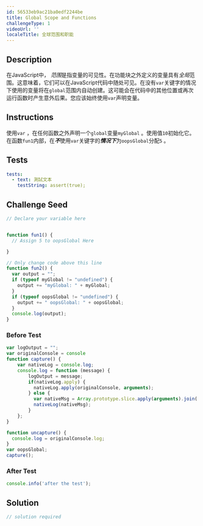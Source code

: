 ```yaml
---
id: 56533eb9ac21ba0edf2244be
title: Global Scope and Functions
challengeType: 1
videoUrl: ''
localeTitle: 全球范围和职能
---
```


## Description
<section id="description">在JavaScript中， <dfn>范围</dfn>是指变量的可见性。在功能块之外定义的变量具有<dfn>全局</dfn>范围。这意味着，它们可以在JavaScript代码中随处可见。在没有<code>var</code>关键字的情况下使用的变量将在<code>global</code>范围内自动创建。这可能会在代码中的其他位置或再次运行函数时产生意外后果。您应该始终使用<code>var</code>声明变量。 </section>

## Instructions
<section id="instructions">使用<code>var</code> ，在任何函数之外声明一个<code>global</code>变量<code>myGlobal</code> 。使用值<code>10</code>初始化它。在函数<code>fun1</code>内部，在<strong><em>不</em></strong>使用<code>var</code>关键字的<strong><em>情况下</em></strong>为<code>oopsGlobal</code>分配<code>5</code> 。 </section>

## Tests
<section id='tests'>

```yml
tests:
  - text: 測試文本
    testString: assert(true);

```

</section>

## Challenge Seed
<section id='challengeSeed'>

<div id='js-seed'>

```js
// Declare your variable here


function fun1() {
  // Assign 5 to oopsGlobal Here

}

// Only change code above this line
function fun2() {
  var output = "";
  if (typeof myGlobal != "undefined") {
    output += "myGlobal: " + myGlobal;
  }
  if (typeof oopsGlobal != "undefined") {
    output += " oopsGlobal: " + oopsGlobal;
  }
  console.log(output);
}

```

</div>

### Before Test
<div id='js-setup'>

```js
var logOutput = "";
var originalConsole = console
function capture() {
    var nativeLog = console.log;
    console.log = function (message) {
        logOutput = message;
        if(nativeLog.apply) {
          nativeLog.apply(originalConsole, arguments);
        } else {
          var nativeMsg = Array.prototype.slice.apply(arguments).join(' ');
          nativeLog(nativeMsg);
        }
    };
}

function uncapture() {
  console.log = originalConsole.log;
}
var oopsGlobal;
capture();

```

</div>

### After Test
<div id='js-teardown'>

```js
console.info('after the test');
```

</div>

</section>

## Solution
<section id='solution'>

```js
// solution required
```
</section>
